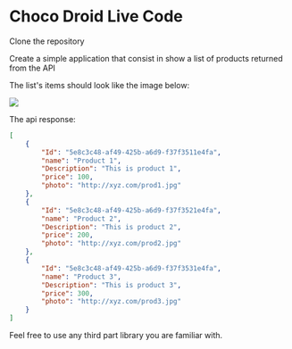 
# Choco Droid Live Code
 
 Clone the repository
 
 Create a simple application that consist in show a list of products returned from the API
 
 
 The list's items should look like the image below:

<img src="images/product_item.png" />

The api response:

```JSON
[
    {
        "Id": "5e8c3c48-af49-425b-a6d9-f37f3511e4fa",
        "name": "Product 1",
        "Description": "This is product 1",
        "price": 100,
        "photo": "http://xyz.com/prod1.jpg"
    },
    {
        "Id": "5e8c3c48-af49-425b-a6d9-f37f3521e4fa",
        "name": "Product 2",
        "Description": "This is product 2",
        "price": 200,
        "photo": "http://xyz.com/prod2.jpg"
    },
    {
        "Id": "5e8c3c48-af49-425b-a6d9-f37f3531e4fa",
        "name": "Product 3",
        "Description": "This is product 3",
        "price": 300,
        "photo": "http://xyz.com/prod3.jpg"
    }
]
```

Feel free to use any third part library you are familiar with.
